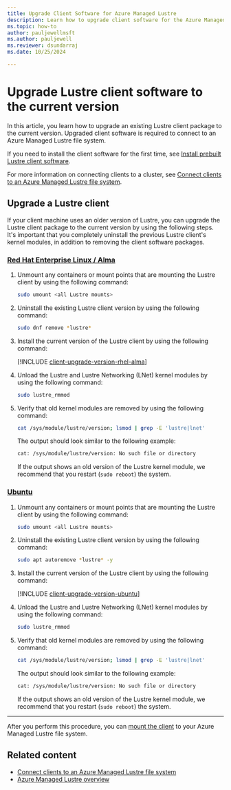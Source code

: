 ```yaml
---
title: Upgrade Client Software for Azure Managed Lustre
description: Learn how to upgrade client software for the Azure Managed Lustre file system.
ms.topic: how-to
author: pauljewellmsft
ms.author: pauljewell
ms.reviewer: dsundarraj
ms.date: 10/25/2024

---
```


# Upgrade Lustre client software to the current version

In this article, you learn how to upgrade an existing Lustre client package to the current version. Upgraded client software is required to connect to an Azure Managed Lustre file system.

If you need to install the client software for the first time, see [Install prebuilt Lustre client software](client-install.md).

For more information on connecting clients to a cluster, see [Connect clients to an Azure Managed Lustre file system](connect-clients.md).

## Upgrade a Lustre client

If your client machine uses an older version of Lustre, you can upgrade the Lustre client package to the current version by using the following steps. It's important that you completely uninstall the previous Lustre client's kernel modules, in addition to removing the client software packages.

### [Red Hat Enterprise Linux / Alma](#tab/rhel)

1. Unmount any containers or mount points that are mounting the Lustre client by using the following command:

    ```bash
    sudo umount <all Lustre mounts>
    ```

1. Uninstall the existing Lustre client version by using the following command:

    ```bash
    sudo dnf remove *lustre*
    ```

1. Install the current version of the Lustre client by using the following command:

    [!INCLUDE [client-upgrade-version-rhel-alma](./includes/client-upgrade-version-rhel-alma.md)]

1. Unload the Lustre and Lustre Networking (LNet) kernel modules by using the following command:

    ```bash
    sudo lustre_rmmod
    ```

1. Verify that old kernel modules are removed by using the following command:

    ```bash
    cat /sys/module/lustre/version; lsmod | grep -E 'lustre|lnet'
    ```

    The output should look similar to the following example:

    ```bash
    cat: /sys/module/lustre/version: No such file or directory
    ```

    If the output shows an old version of the Lustre kernel module, we recommend that you restart (`sudo reboot`) the system.

### [Ubuntu](#tab/ubuntu)

1. Unmount any containers or mount points that are mounting the Lustre client by using the following command:

    ```bash
    sudo umount <all Lustre mounts>
    ```

1. Uninstall the existing Lustre client version by using the following command:

    ```bash
    sudo apt autoremove *lustre* -y
    ```

1. Install the current version of the Lustre client by using the following command:

    [!INCLUDE [client-upgrade-version-ubuntu](./includes/client-upgrade-version-ubuntu.md)]

1. Unload the Lustre and Lustre Networking (LNet) kernel modules by using the following command:

    ```bash
    sudo lustre_rmmod
    ```

1. Verify that old kernel modules are removed by using the following command:

    ```bash
    cat /sys/module/lustre/version; lsmod | grep -E 'lustre|lnet'
    ```

    The output should look similar to the following example:

    ```bash
    cat: /sys/module/lustre/version: No such file or directory
    ```

    If the output shows an old version of the Lustre kernel module, we recommend that you restart (`sudo reboot`) the system.

---

After you perform this procedure, you can [mount the client](connect-clients.md#start-the-lustre-client-by-using-the-mount-command) to your Azure Managed Lustre file system.

## Related content

- [Connect clients to an Azure Managed Lustre file system](connect-clients.md)
- [Azure Managed Lustre overview](amlfs-overview.md)
